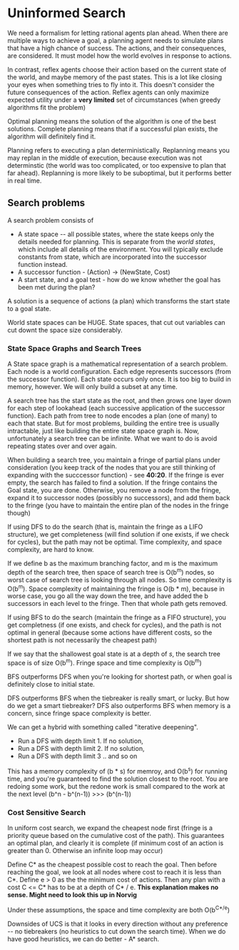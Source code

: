 # Uninformed Search

We need a formalism for letting rational agents plan ahead. When there are multiple ways to achieve a goal, a planning agent needs to simulate plans that have a high chance of success. The actions, and their consequences, are considered. It must model how the world evolves in response to actions.

In contrast, reflex agents choose their action based on the current state of the world, and maybe memory of the past states. This is a lot like closing your eyes when something tries to fly into it. This doesn't consider the future consequences of the action. Reflex agents can only maximize expected utility under a __very limited__ set of circumstances (when greedy algorithms fit the problem)

Optimal planning means the solution of the algorithm is one of the best solutions. Complete planning means that if a successful plan exists, the algorithm will definitely find it.

Planning refers to executing a plan deterministically. Replanning means you may replan in the middle of execution, because execution was not determinstic (the world was too complicated, or too expensive to plan that far ahead). Replanning is more likely to be suboptimal, but it performs better in real time.

## Search problems 

A search problem consists of 

* A state space -- all possible states, where the state keeps only the details needed for planning. This is separate from the *world states*, which include all details of the environment. You will typically exclude constants from state, which are incorporated into the successor function instead.
* A successor function - (Action) -> (NewState, Cost)
* A start state, and a goal test - how do we know whether the goal 
    has been met during the plan?

A solution is a sequence of actions (a plan) which transforms the start state to a goal state.

World state spaces can be HUGE.
State spaces, that cut out variables can cut downt the space size considerably.

### State Space Graphs and Search Trees

A State space graph is a mathematical representation of a search problem. Each node is a world configuration. Each edge represents successors (from the successor function). Each state occurs only once. It is too big to build in memory, however. We will only build a subset at any time.

A search tree has the start state as the root, and then grows one layer down for each step of lookahead (each successive application of the successor function). Each path from tree to node encodes a plan (one of many) to each that state. But for most problems, building the entire tree is usually intractable, just like building the entire state space graph is. Now, unfortunately a search tree can be infinite. What we want to do is avoid repeating states over and over again.

When building a search tree, you maintain a fringe of partial plans under consideration (you keep track of the nodes that you are still thinking of expanding with the succcessor function) - see __40:20__. If the fringe is ever empty, the search has failed to find a solution. If the fringe contains the Goal state, you are done. Otherwise, you remove a node from the fringe, expand it to successor nodes (possibly no successors), and add them back to the fringe (you have to maintain the entire plan of the nodes in the fringe though)

If using DFS to do the search (that is, maintain the fringe as a LIFO structure), we get completeness (will find solution if one exists, if we check for cycles), but the path may not be optimal. Time complexity, and space complexity, are hard to know.

If we define b as the maximum branching factor, and m is the maximum depth of the search tree, then space of search tree is O(b<sup>m</sup>) nodes, so worst case of search tree is looking through all nodes. So time complexity is O(b<sup>m</sup>). Space complexity of maintaining the fringe is O(b * m), because in worse case, you go all the way down the tree, and have added the b successors in each level to the fringe. Then that whole path gets removed.

If using BFS to do the search (maintain the fringe as a FIFO structure), you get completness (if one exists, and check for cycles), and the path is not optimal in general (because some actions have different costs, so the shortest path is not necessarily the cheapest path)

If we say that the shallowest goal state is at a depth of *s*, the search tree space is of size O(b<sup>m</sup>). Fringe space and time complexity is O(b<sup>m</sup>)

BFS outperforms DFS when you're looking for shortest path, or when goal is definitely close to initial state.

DFS outperforms BFS when the tiebreaker is really smart, or lucky. But how do we get a smart tiebreaker? DFS also outperforms BFS when memory is a concern, since fringe space complexity is better.

We can get a hybrid with something called "iterative deepening".

* Run a DFS with depth limit 1. If no solution,
* Run a DFS with depth limit 2. If no solution,
* Run a DFS with depth limit 3 .. and so on

This has a memory complexity of (b * s) for memroy, and O(b<sup>s</sup>) for running time, and you're guaranteed to find the solution closest to the root. You are redoing some work, but the redone work is small compared to the work at the next level (b^n - b^(n-1)) >>> (b^(n-1))

### Cost Sensitive Search

In uniform cost search, we expand the cheapest node first (fringe is a priority queue based on the cumulative cost of the path). This guarantees an optimal plan, and clearly it is complete (if minimum cost of an action is greater than 0. Otherwise an infinite loop may occur)

Define C* as the cheapest possible cost to reach the goal. Then before reaching the goal, we look at all nodes where cost to reach it is less than C*. Define e > 0 as the the minimum cost of actions. Then any plan with a cost C \<= C* has to be at a depth of C* / e. __This explanation makes no sense. Might need to look this up in Norvig__

Under these assumptions, the space and time complexity are both O(b<sup>C*/e</sup>)

Downsides of UCS is that it looks in every direction without any preference -- no tiebreakers (no heuristics to cut down the search time). When we do have good heuristics, we can do better - A* search.